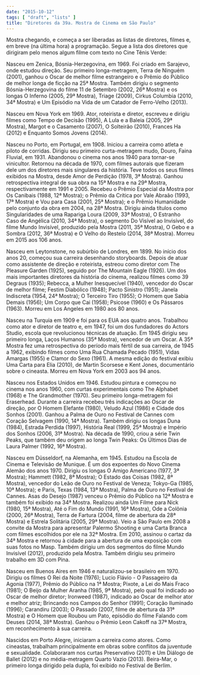 ```yaml
---
date: "2015-10-12"
tags: [ "draft", "lists" ]
title: "Diretores da 39a. Mostra de Cinema em São Paulo"
---
```

Mostra chegando, e começa a ser liberadas as listas de diretores, filmes e, em breve (na última hora) a programação. Segue a lista dos diretores que dirigiram pelo menos algum filme com texto no Cine Tênis Verde:

Nasceu em Zenica, Bósnia-Herzegovina, em 1969. Foi criado em Sarajevo, onde estudou direção. Seu primeiro longa-metragem, Terra de Ninguém (2001), ganhou o Oscar de melhor filme estrangeiro e o Prêmio do Público de melhor longa de ficção na 25ª Mostra. Também dirigiu o segmento Bósnia-Herzegovina do filme 11 de Setembro (2002, 26ª Mostra) e os longas O Inferno (2005, 29ª Mostra), Triage (2009), Cirkus Columbia (2010, 34ª Mostra) e Um Episódio na Vida de um Catador de Ferro-Velho (2013).

Nasceu em Nova York em 1969. Ator, roteirista e diretor, escreveu e dirigiu filmes como Tempo de Decisão (1995), A Lula e a Baleia (2005, 29ª Mostra), Margot e o Casamento (2007), O Solteirão (2010), Frances Ha (2012) e Enquanto Somos Jovens (2014).

Nasceu no Porto, em Portugal, em 1908. Iniciou a carreira como atleta e piloto de corridas. Dirigiu seu primeiro curta-metragem mudo, Douro, Faina Fluvial, em 1931. Abandonou o cinema nos anos 1940 para tornar-se vinicultor. Retornou na década de 1970, com filmes autorais que fizeram dele um dos diretores mais singulares da história. Teve todos os seus filmes exibidos na Mostra, desde Amor de Perdição (1978, 3ª Mostra). Ganhou retrospectiva integral de sua obra na 15ª Mostra e na 29ª Mostra, respectivamente em 1991 e 2005. Recebeu o Prêmio Especial da Mostra por Os Canibais (1988, 12ª Mostra); o Prêmio da Crítica por Vale Abraão (1993, 17ª Mostra) e Vou para Casa (2001, 25ª Mostra); e o Prêmio Humanidade pelo conjunto da obra em 2004, na 28ª Mostra. Dirigiu ainda títulos como Singularidades de uma Rapariga Loura (2009, 33ª Mostra), O Estranho Caso de Angélica (2010, 34ª Mostra), o segmento Do Visível ao Invisível, do filme Mundo Invisível, produzido pela Mostra (2011, 35ª Mostra), O Gebo e a Sombra (2012, 36ª Mostra) e O Velho do Restelo (2014, 38ª Mostra). Morreu em 2015 aos 106 anos.

Nasceu em Leytonstone, no subúrbio de Londres, em 1899. No início dos anos 20, começou sua carreira desenhando storyboards. Depois de atuar como assistente de direção e roteirista, estreou como diretor com The Pleasure Garden (1925), seguido por The Mountain Eagle (1926). Um dos mais importantes diretores da história do cinema, realizou filmes como 39 Degraus (1935); Rebecca, a Mulher Inesquecível (1940), vencedor do Oscar de melhor filme; Festim Diabólico (1948); Pacto Sinistro (1951); Janela Indiscreta (1954, 24ª Mostra); O Terceiro Tiro (1955); O Homem que Sabia Demais (1956); Um Corpo que Cai (1958); Psicose (1960) e Os Pássaros (1963). Morreu em Los Angeles em 1980 aos 80 anos.

Nasceu na Turquia em 1909 e foi para os EUA aos quatro anos. Trabalhou como ator e diretor de teatro e, em 1947, foi um dos fundadores do Actors Studio, escola que revolucionou técnicas de atuação. Em 1945 dirigiu seu primeiro longa, Laços Humanos (35ª Mostra), vencedor de um Oscar. A 35ª Mostra fez uma retrospectiva do período mais fértil de sua carreira, de 1945 a 1962, exibindo filmes como Uma Rua Chamada Pecado (1951), Vidas Amargas (1955) e Clamor do Sexo (1961). A mesma edição do festival exibiu Uma Carta para Elia (2010), de Martin Scorsese e Kent Jones, documentário sobre o cineasta. Morreu em Nova York em 2003 aos 94 anos.

Nasceu nos Estados Unidos em 1946. Estudou pintura e começou no cinema nos anos 1960, com curtas experimentais como The Alphabet (1968) e The Grandmother (1970). Seu primeiro longa-metragem foi Eraserhead. Durante a carreira recebeu três indicações ao Oscar de direção, por O Homem Elefante (1980), Veludo Azul (1986) e Cidade dos Sonhos (2001). Ganhou a Palma de Ouro no Festival de Cannes com Coração Selvagem (1990, 14ª Mostra). Também dirigiu os longas Duna (1984), Estrada Perdida (1997), História Real (1999, 25ª Mostra) e Império dos Sonhos (2006, 31ª Mostra). Na década de 1990, criou a série Twin Peaks, que também deu origem ao longa Twin Peaks: Os Últimos Dias de Laura Palmer (1992, 16ª Mostra).

Nasceu em Düsseldorf, na Alemanha, em 1945. Estudou na Escola de Cinema e Televisão de Munique. É um dos expoentes do Novo Cinema Alemão dos anos 1970. Dirigiu os longas O Amigo Americano (1977, 3ª Mostra); Hammett (1982, 8ª Mostra); O Estado das Coisas (1982, 8ª Mostra), vencedor do Leão de Ouro no Festival de Veneza; Tokyo-Ga (1985, 10ª Mostra); e Paris, Texas (1984, 13ª Mostra), Palma de Ouro no Festival de Cannes. Asas do Desejo (1987) venceu o Prêmio do Público na 12ª Mostra e também foi exibido na 34ª Mostra. Realizou ainda Um Filme para Nick (1980, 15ª Mostra), Até o Fim do Mundo (1991, 16ª Mostra), Ode a Colônia (2000, 26ª Mostra), Terra de Fartura (2004, filme de abertura da 28ª Mostra) e Estrela Solitária (2005, 29ª Mostra). Veio a São Paulo em 2008 a convite da Mostra para apresentar Palermo Shooting e uma Carta Branca com filmes escolhidos por ele na 32ª Mostra. Em 2010, assinou o cartaz da 34ª Mostra e retornou à cidade para a abertura de uma exposição com suas fotos no Masp. Também dirigiu um dos segmentos do filme Mundo Invisível (2012), produzido pela Mostra. Também dirigiu seu primeiro trabalho em 3D com Pina.

Nasceu em Buenos Aires em 1946 e naturalizou-se brasileiro em 1970. Dirigiu os filmes O Rei da Noite (1976); Lucio Flávio - O Passageiro da Agonia (1977), Prêmio do Público na 1ª Mostra; Pixote, a Lei do Mais Fraco (1981); O Beijo da Mulher Aranha (1985, 9ª Mostra), pelo qual foi indicado ao Oscar de melhor diretor; Ironweed (1987), indicado ao Oscar de melhor ator e melhor atriz; Brincando nos Campos do Senhor (1991); Coração Iluminado (1996); Carandiru (2003); O Passado (2007, filme de abertura da 31ª Mostra) e O Homem que Roubou um Pato, episódio do filme Falando com Deuses (2014, 38ª Mostra). Ganhou o Prêmio Leon Cakoff na 37ª Mostra, em reconhecimento à sua carreira.

Nascidos em Porto Alegre, iniciaram a carreira como atores. Como cineastas, trabalham principalmente em obras sobre conflitos da juventude e sexualidade. Colaboraram nos curtas Preservativo (2011) e Um Diálogo de Ballet (2012) e no média-metragem Quarto Vazio (2013). Beira-Mar, o primeiro longa dirigido pela dupla, foi exibido no Festival de Berlim.
